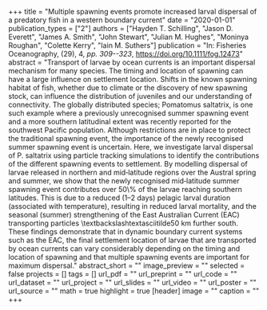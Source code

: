 +++
title = "Multiple spawning events promote increased larval dispersal of a predatory fish in a western boundary current"
date = "2020-01-01"
publication_types = ["2"]
authors = ["Hayden T. Schilling", "Jason D. Everett", "James A. Smith", "John Stewart", "Julian M. Hughes", "Moninya Roughan", "Colette Kerry", "Iain M. Suthers"]
publication = "In: Fisheries Oceanography, (29), 4, _pp. 309--323_, https://doi.org/10.1111/fog.12473"
abstract = "Transport of larvae by ocean currents is an important dispersal mechanism for many species. The timing and location of spawning can have a large influence on settlement location. Shifts in the known spawning habitat of fish, whether due to climate or the discovery of new spawning stock, can influence the distribution of juveniles and our understanding of connectivity. The globally distributed species; Pomatomus saltatrix, is one such example where a previously unrecognised summer spawning event and a more southern latitudinal extent was recently reported for the southwest Pacific population. Although restrictions are in place to protect the traditional spawning event, the importance of the newly recognised summer spawning event is uncertain. Here, we investigate larval dispersal of P. saltatrix using particle tracking simulations to identify the contributions of the different spawning events to settlement. By modelling dispersal of larvae released in northern and mid‐latitude regions over the Austral spring and summer, we show that the newly recognised mid‐latitude summer spawning event contributes over 50\\% of the larvae reaching southern latitudes. This is due to a reduced (1–2 days) pelagic larval duration (associated with temperature), resulting in reduced larval mortality, and the seasonal (summer) strengthening of the East Australian Current (EAC) transporting particles \\textbackslashtextasciitilde50 km further south. These findings demonstrate that in dynamic boundary current systems such as the EAC, the final settlement location of larvae that are transported by ocean currents can vary considerably depending on the timing and location of spawning and that multiple spawning events are important for maximum dispersal."
abstract_short = ""
image_preview = ""
selected = false
projects = []
tags = []
url_pdf = ""
url_preprint = ""
url_code = ""
url_dataset = ""
url_project = ""
url_slides = ""
url_video = ""
url_poster = ""
url_source = ""
math = true
highlight = true
[header]
image = ""
caption = ""
+++
